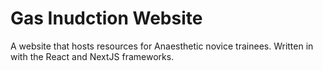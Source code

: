 # Gas Inudction Website

A website that hosts resources for Anaesthetic novice trainees. Written in with the React and NextJS frameworks.
